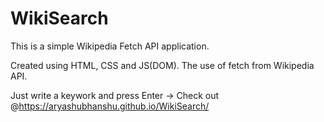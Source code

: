 # WikiSearch

This is a simple Wikipedia Fetch API application.

Created using HTML, CSS and JS(DOM).
The use of fetch from Wikipedia API.

Just write a keywork and press Enter ->
Check out @https://aryashubhanshu.github.io/WikiSearch/
